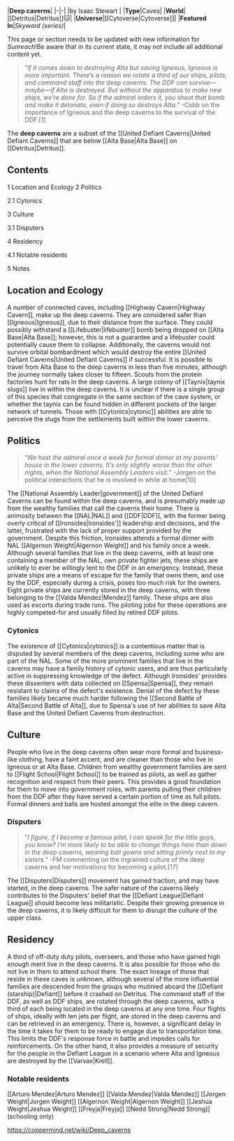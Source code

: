 |**Deep caverns**|
|-|-|
|by  Isaac Stewart |
|**Type**|Caves|
|**World**|[[Detritus\|Detritus]]🐱︎|
|**Universe**|[[Cytoverse\|Cytoverse]]|
|**Featured In**|*Skyward (series)*|

This page or section needs to be updated with new information for *Sunreach*!Be aware that in its current state, it may not include all additional content yet.

>“*If it comes down to destroying Alta but saving Igneous, Igneous is more important. There’s a reason we rotate a third of our ships, pilots, and command staff into the deep caverns. The DDF can survive—maybe—if Alta is destroyed. But without the apparatus to make new ships, we’re done for. So if the admiral orders it, you shoot that bomb and make it detonate, even if doing so destroys Alta.*”
\-Cobb on the importance of Igneous and the deep caverns to the survival of the DDF.[1]


The **deep caverns** are a subset of the [[United Defiant Caverns\|United Defiant Caverns]] that are below [[Alta Base\|Alta Base]] on [[Detritus\|Detritus]].

## Contents

1 Location and Ecology
2 Politics

2.1 Cytonics


3 Culture

3.1 Disputers


4 Residency

4.1 Notable residents


5 Notes


## Location and Ecology
A number of connected caves, including [[Highway Cavern\|Highway Cavern]], make up the deep caverns. They are considered safer than [[Igneous\|Igneous]], due to their distance from the surface. They could possibly withstand a [[Lifebuster\|lifebuster]] bomb being dropped on [[Alta Base\|Alta Base]]; however, this is not a guarantee and a lifebuster could potentially cause them to collapse. Additionally, the caverns would not survive orbital bombardment which would destroy the entire [[United Defiant Caverns\|United Defiant Caverns]] if successful.
It is possible to travel from Alta Base to the deep caverns in less than five minutes, although the journey normally takes closer to fifteen. Scouts from the protein factories hunt for rats in the deep caverns.
A large colony of [[Taynix\|taynix slugs]] live in within the deep caverns. It is unclear if there is a single group of this species that congregate in the same section of the cave system, or whether the taynix can be found hidden in different pockets of the larger network of tunnels. Those with [[Cytonics\|cytonic]] abilities are able to perceive the slugs from the settlements built within the lower caverns.

## Politics
>“*We host the admiral once a week for formal dinner at my parents’ house in the lower caverns. It’s only slightly worse than the other nights, when the National Assembly Leaders visit.*”
\-Jorgen on the political interactions that he is involved in while at home[10]

The [[National Assembly Leader\|government]] of the United Defiant Caverns can be found within the deep caverns, and is presumably made up from the wealthy families that call the caverns their home. There is animosity between the [[NAL\|NAL]] and [[DDF\|DDF]], with the former being overly critical of [[Ironsides\|Ironsides']] leadership and decisions, and the latter, frustrated with the lack of proper support provided by the government. Despite this friction, Ironsides attends a formal dinner with NAL [[Algernon Weight\|Algernon Weight]] and his family once a week.
Although several families that live in the deep caverns, with at least one containing a member of the NAL, own private fighter jets, these ships are unlikely to ever be willingly lent to the DDF in an emergency. Instead, these private ships are a means of escape for the family that owns them, and use by the DDF, especially during a crisis, poses too much risk for the owners. Eight private ships are currently stored in the deep caverns, with three belonging to the [[Valda Mendez\|Mendez]] family. These ships are also used as escorts during trade runs. The piloting jobs for these operations are highly competed-for and usually filled by retired DDF pilots.

### Cytonics
The existence of [[Cytonics\|cytonics]] is a contentious matter that is disputed by several members of the deep caverns, including some who are part of the NAL. Some of the more prominent families that live in the caverns may have a family history of cytonic users, and are thus particularly active in suppressing knowledge of the defect. Although Ironsides' provides these dissenters with data collected on [[Spensa\|Spensa]], they remain resistant to claims of the defect's existence. Denial of the defect by these families likely became much harder following the [[Second Battle of Alta\|Second Battle of Alta]], due to Spensa's use of her abilities to save Alta Base and the United Defiant Caverns from destruction.

## Culture
People who live in the deep caverns often wear more formal and business-like clothing, have a faint accent, and are cleaner than those who live in Igneous or at Alta Base. Children from wealthy government families are sent to [[Flight School\|Flight School]] to be trained as pilots, as well as gather recognition and respect from their peers. This provides a good foundation for them to move into government roles, with parents pulling their children from the DDF after they have served a certain portion of time as full pilots.
Formal dinners and balls are hosted amongst the elite in the deep cavern.

### Disputers
>“*I figure, if I become a famous pilot, I can speak for the little guys, you know? I’m more likely to be able to change things here than down in the deep caverns, wearing ball gowns and sitting primly next to my sisters.*”
\-FM commenting on the ingrained culture of the deep caverns and her motivations for becoming a pilot.[17]


The [[Disputers\|Disputers]] movement has gained traction, and may have started, in the deep caverns. The safer nature of the caverns likely contributes to the Disputers' belief that the [[Defiant League\|Defiant League]] should become less militaristic. Despite their growing presence in the deep caverns, it is likely difficult for them to disrupt the culture of the upper class.

## Residency
A third of off-duty duty pilots, overseers, and those who have gained high enough merit live in the deep caverns. It is also possible for those who do not live in them to attend school there. The exact lineage of those that reside in these caves is unknown, although several of the more influential families are descended from the groups who mutinied aboard the [[Defiant (starship)\|Defiant]] before it crashed on Detritus.
The command staff of the DDF, as well as DDF ships, are rotated through the deep caverns, with a third of each being located in the deep caverns at any one time. Four flights of ships, ideally with ten jets per flight, are stored in the deep caverns and can be retrieved in an emergency. There is, however, a significant delay in the time it takes for them to be ready to engage due to transportation time. This limits the DDF's response force in battle and impedes calls for reinforcements. On the other hand, it also provides a measure of security for the people in the Defiant League in a scenario where Alta and Igneous are destroyed by the [[Varvax\|Krell]].

### Notable residents

[[Arturo Mendez\|Arturo Mendez]]
[[Valda Mendez\|Valda Mendez]]
[[Jorgen Weight\|Jorgen Weight]]
[[Algernon Weight\|Algernon Weight]]
[[Jeshua Weight\|Jeshua Weight]]
[[Freyja\|Freyja]]
[[Nedd Strong\|Nedd Strong]] (schooling only)



https://coppermind.net/wiki/Deep_caverns